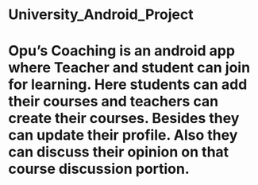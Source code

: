 # University_Android_Project
# Opu’s Coaching is an android app where Teacher and student can join for learning. Here students can add their courses and teachers can create their courses. Besides they can update their profile. Also they can discuss their opinion on that course discussion portion.
